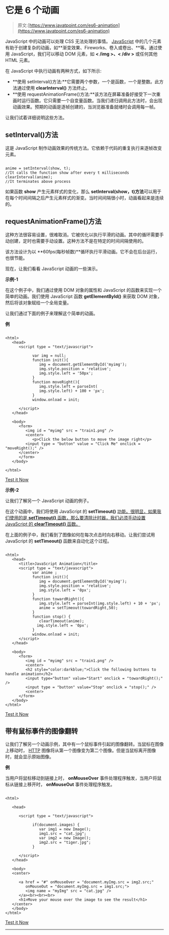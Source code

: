 # 它是 6 个动画

> 原文:[https://www.javatpoint.com/es6-animation](https://www.javatpoint.com/es6-animation)

JavaScript 中的动画可以处理 CSS 无法处理的事情。 [JavaScript](https://www.javatpoint.com/javascript-tutorial) 中的几个元素有助于创建复杂的动画，如**渐变效果、Fireworks、卷入或卷出、**等。通过使用 JavaScript，我们可以移动 DOM 元素，如 **< /img >、< /div >** 或任何其他 HTML 元素。

在 JavaScript 中执行动画有两种方式，如下所示:

*   **使用 setInterval()方法:**它需要两个参数，一个是函数，一个是整数。此方法通过使用 **clearInterval()** 方法终止。
*   **使用 requestAnimationFrame()方法:**该方法在屏幕准备好接受下一次重画时运行函数。它只需要一个自变量函数。当我们递归调用此方法时，会出现动画效果。预期的动画是逐帧创建的，当浏览器准备就绪时会调用每一帧。

让我们试着详细说明这些方法。

## setInterval()方法

这是 JavaScript 制作动画效果的传统方法。它依赖于代码的重复执行来逐帧改变元素。

```

anime = setInterval(show, t);
//It calls the function show after every t milliseconds
clearInterval(anime);
//It terminates above process

```

如果函数 **show** 产生元素样式的变化，那么 **setInterval(show，t)方法**可以用于在每个时间间隔之后产生元素样式的渐变。当时间间隔很小时，动画看起来是连续的。

## requestAnimationFrame()方法

这种方法很容易设置，很难取消。它被优化以执行平滑的动画。其中的循环需要手动创建，定时也需要手动设置。这种方法不是在特定的时间间隔使用的。

该方法设计为以 **60fps(每秒帧数)**循环执行平滑动画。它不会在后台运行，也很节能。

现在，让我们看看 JavaScript 动画的一些演示。

**示例-1**

在这个例子中，我们通过使用 DOM 对象的属性和 JavaScript 的函数来实现一个简单的动画。我们使用 JavaScript 函数 **getElementById()** 来获取 DOM 对象，然后将该对象赋给一个全局变量。

让我们通过下面的例子来理解这个简单的动画。

**例**

```

<html> 
   <head> 
      <script type = "text/javascript"> 

            var img = null; 
            function init(){  
               img = document.getElementById('myimg');
               img.style.position = 'relative';     
               img.style.left = '50px';   
            }     
            function moveRight(){  
               img.style.left = parseInt(
               img.style.left) + 100 + 'px';  
            }  
            window.onload = init;  

      </script> 
   </head> 

   <body> 
      <form> 
         <img id = "myimg" src = "train1.png" /> 
         <center>
            <p>Click the below button to move the image right</p> 
         <input type = "button" value = "Click Me" onclick = "moveRight();" />
      </center> 
      </form>
   </body>

</html>

```

[Test it Now](https://www.javatpoint.com/oprweb/test.jsp?filename=ES6Animation1)

**示例-2**

让我们了解另一个 JavaScript 动画的例子。

在这个动画中，我们将使用 JavaScript 的 **setTimeout()** [功能。很明显，如果我们使用的是 **setTimeout()** 函数，那么要清除计时器，我们必须手动设置 JavaScript 的 **clearTimeout()** 函数。](https://www.javatpoint.com/javascript-function)

在上面的例子中，我们看到了图像如何在每次点击时向右移动。让我们尝试用 JavaScript 的 **setTimeout()** 函数来自动化这个过程。

```

<html> 
   <head> 
      <title>JavaScript Animation</title> 
      <script type = "text/javascript"> 
            var anime ; 
            function init(){  
               img = document.getElementById('myimg');     
               img.style.position = 'relative';    
               img.style.left = '0px'; 
            }  
            function towardRight(){  
               img.style.left = parseInt(img.style.left) + 10 + 'px';    
               anime = setTimeout(towardRight,50); 
            }  
            function stop() {     
               clearTimeout(anime);    
              img.style.left = '0px';   
            }  
            window.onload = init;  
      </script> 
   </head> 

   <body> 
      <form> 
         <img id = "myimg" src = "train1.png" /> 
         <center>
         <h2 style="color:darkblue;">Click the following buttons to handle animation</h2> 
         <input type="button" value="Start" onclick = "towardRight();" /> 
         <input type = "button" value="Stop" onclick = "stop();" /> 
         <center>
      </form>    
   </body> 
</html>

```

[Test it Now](https://www.javatpoint.com/oprweb/test.jsp?filename=ES6Animation2)

## 带有鼠标事件的图像翻转

让我们了解另一个动画示例，其中有一个鼠标事件引起的图像翻转。当鼠标在图像上移动时， [HTTP](https://www.javatpoint.com/http) 图像将从第一个图像变为第二个图像。但是当鼠标离开图像时，就会显示原始图像。

**例**

当用户将鼠标移动到链接上时， **onMouseOver** 事件处理程序触发，当用户将鼠标从链接上移开时， **onMouseOut** 事件处理程序触发。

```

<html>

   <head>

      <script type = "text/javascript">

            if(document.images) {
               var img1 = new Image();     
               img1.src = "cat.jpg";
               var img2 = new Image();     
               img2.src = "tiger.jpg";
            }

      </script>
   </head>

   <body>
   <center>

      <a href = "#" onMouseOver = "document.myImg.src = img2.src;"
         onMouseOut = "document.myImg.src = img1.src;">
         <img name = "myImg" src = "cat.jpg" />
      </a><br><br><br>
      <h1>Move your mouse over the image to see the result</h1>
   </center>
   </body>
</html>

```

[Test it Now](https://www.javatpoint.com/oprweb/test.jsp?filename=ES6Animation3)

* * *